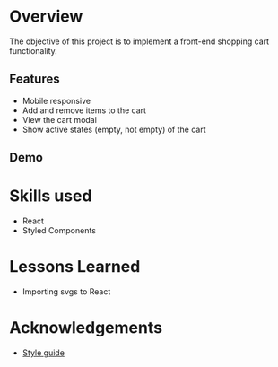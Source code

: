 # Overview
The objective of this project is to implement a front-end shopping cart functionality. 

## Features
- Mobile responsive
- Add and remove items to the cart 
- View the cart modal
- Show active states (empty, not empty) of the cart 

## Demo

# Skills used
- React
- Styled Components

# Lessons Learned
- Importing svgs to React

# Acknowledgements
- [Style guide](https://www.frontendmentor.io/challenges/ecommerce-product-page-UPsZ9MJp6)